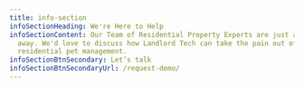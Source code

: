 ```yaml
---
title: info-section
infoSectionHeading: We're Here to Help
infoSectionContent: Our Team of Residential Property Experts are just a click
  away. We'd love to discuss how Landlord Tech can take the pain out of
  residential pet management.
infoSectionBtnSecondary: Let’s talk
infoSectionBtnSecondaryUrl: /request-demo/
---
```

